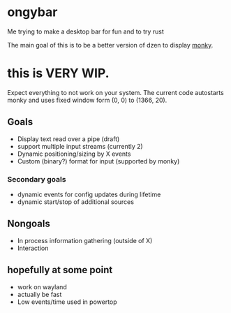 # ongybar
Me trying to make a desktop bar for fun and to try rust

The main goal of this is to be a better version of dzen to display [monky](https://github.com/monky-hs/monky).

# this is VERY WIP.
Expect everything to not work on your system. The current code autostarts monky and uses fixed window form (0, 0) to (1366, 20).

## Goals
* Display text read over a pipe (draft)
* support multiple input streams (currently 2)
* Dynamic positioning/sizing by X events
* Custom (binary?) format for input (supported by monky)

### Secondary goals
* dynamic events for config updates during lifetime
* dynamic start/stop of additional sources

## Nongoals
* In process information gathering (outside of X)
* Interaction

## hopefully at some point
* work on wayland
* actually be fast
* Low events/time used in powertop
